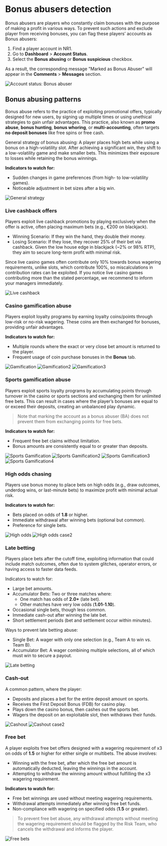 # Bonus abusers detection

Bonus abusers are players who constantly claim bonuses with the purpose of making a profit in various ways. To prevent such actions and exclude player from receiving bonuses, you can flag these players’ accounts as Bonus abusers:

1. Find a player account in NR1. 
2. Go to **Dashboard** > **Account Status**. 
3. Select the **Bonus abusing** or **Bonus suspicious** checkbox.

As a result, the corresponding message "Marked as Bonus Abuser" will appear in the **Comments** > **Messages** section.

![Account status: Bonus abuser](bonus_abuser%20(1).png)

## Bonus abusing patterns
Bonus abuse refers to the practice of exploiting promotional offers, typically designed for new users, by signing up multiple times or using unethical strategies to gain unfair advantages. This practice, also known as **promo abuse**, **bonus hunting**, **bonus whoring**, or **multi-accounting**, often targets **no deposit bonuses** like free spins or free cash.

General strategy of bonus abusing: A player places high bets while using a bonus on a high-volatility slot. After achieving a significant win, they shift to a low-volatility game and make smaller bets. This minimizes their exposure to losses while retaining the bonus winnings.

**Indicators to watch for:**
* Sudden changes in game preferences (from high- to low-volatility games). 
* Noticeable adjustment in bet sizes after a big win.

![General strategy](bonus_abuser_general_strategy.png ':size=900')

### Live cashback offers
Players exploit live cashback promotions by playing exclusively when the offer is active, often placing maximum bets (e.g., €200 on blackjack).

* Winning Scenario: If they win the hand, they double their money.  
* Losing Scenario: If they lose, they recover 25% of their bet via cashback. Given the low house edge in blackjack (~2% or 98% RTP), they aim to secure long-term profit with minimal risk.

Since live casino games often contribute only 10% towards bonus wagering requirements, unlike slots, which contribute 100%, so miscalculations in contribution rates can be exploited.
If you notice live casino games contributing more than the stated percentage, we recommend to inform your managers immediately.

![Live cashback](bonus_abuser_live_cashback.png ':size=900')

### Casino gamification abuse
Players exploit loyalty programs by earning loyalty coins/points through low-risk or no-risk wagering. These coins are then exchanged for bonuses, providing unfair advantages.

**Indicators to watch for:**
* Multiple rounds where the exact or very close bet amount is returned to the player. 
* Frequent usage of coin purchase bonuses in the **Bonus** tab.

![Gamification](bonus_abuser_gamification.png ':size=900')
![Gamification2](bonus_abuser_gamification_case2.png ':size=900')
![Gamification3](bonus_abuser_gamification_case3.png ':size=900')

### Sports gamification abuse
Players exploit sports loyalty programs by accumulating points through turnover in the casino or sports sections and exchanging them for unlimited free bets. This can result in cases where the player’s bonuses are equal to or exceed their deposits, creating an unbalanced play dynamic.

> Note that marking the account as a bonus abuser (BA) does not prevent them from exchanging points for free bets.

**Indicators to watch for:**
* Frequent free bet claims without limitation.
* Bonus amounts are consistently equal to or greater than deposits.

![Sports Gamification](bonus_abuser_sport.png ':size=400')
![Sports Gamification2](bonus_abuser_sports_case2.png ':size=900')
![Sports Gamification3](bonus_abuser_sports_case3.png ':size=900')
![Sports Gamification4](bonus_abuser_sports_case4.png ':size=900')

### High odds chasing
Players use bonus money to place bets on high odds (e.g., draw outcomes, underdog wins, or last-minute bets) to maximize profit with minimal actual risk.

**Indicators to watch for:**
* Bets placed on odds of **1.8** or higher. 
* Immediate withdrawal after winning bets (optional but common). 
* Preference for single bets.

![High odds](bonus_abuser_high_odds.png ':size=900')
![High odds case2](bonus_abuser_high_odds_case2.png ':size=900')

### Late betting
Players place bets after the cutoff time, exploiting information that could include match outcomes, often due to system glitches, operator errors, or having access to faster data feeds.

Indicators to watch for:
* Large bet amounts.
* Accumulator Bets: Two or three matches where:
  * One match has odds of **2.0+** (late bet). 
  * Other matches have very low odds (**1.01**–**1.10**). 
* Occasional single bets, though less common. 
* Immediate cash-out after winning the late bet. 
* Short settlement periods (bet and settlement occur within minutes).

Ways to prevent late betting abuse:
* Single Bet: A wager with only one selection (e.g., Team A to win vs. Team B).
* Accumulator Bet: A wager combining multiple selections, all of which must win to secure a payout.

![Late betting](bonus_abuser_late_betting.png ':size=900')

### Cash-out
A common pattern, where the player:
* Deposits and places a bet for the entire deposit amount on sports. 
* Receives the First Deposit Bonus (FDB) for casino play. 
* Plays down the casino bonus, then cashes out the sports bet. 
* Wagers the deposit on an exploitable slot, then withdraws their funds.

![Cashout](bonus_abuser_cashout.png ':size=900')
![Cashout case2](bonus_abuser_cashout2.png ':size=900')

### Free bet
A player exploits free bet offers designed with a wagering requirement of x3 on odds of **1.5** or higher for either single or multibets. The abuse involves:
* Winning with the free bet, after which the free bet amount is automatically deducted, leaving the winnings in the account. 
* Attempting to withdraw the winning amount without fulfilling the x3 wagering requirement.

**Indicators to watch for:**
* Free bet winnings are used without meeting wagering requirements. 
* Withdrawal attempts immediately after winning free bet funds. 
* Non-compliance with wagering on specified odds (**1.5** or greater).

> To prevent free bet abuse, any withdrawal attempts without meeting the wagering requirement should be flagged by the Risk Team, who cancels the withdrawal and informs the player.

![Free bets](bonus_abuse_freebet.png ':size=900')